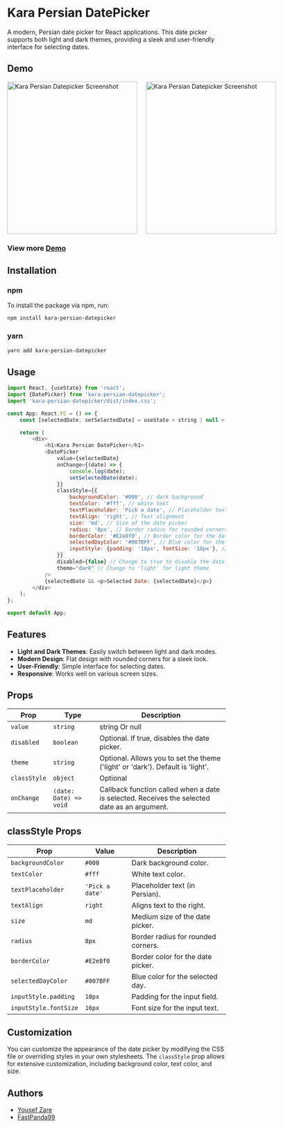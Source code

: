 # Kara Persian DatePicker

A modern, Persian date picker for React applications. This date picker supports both light and dark themes, providing a
sleek and user-friendly interface for selecting dates.

## Demo

<div style="flex: 1">
<div style="display:flex;flex-basis:30%;gap:20px">
<img src="https://fastpanda99.github.io/kara_persian_datepicker/images/light_preview.png" alt="Kara Persian Datepicker Screenshot" width="300" height="350">
<img src="https://fastpanda99.github.io/kara_persian_datepicker/images/dark_preview.png" alt="Kara Persian Datepicker Screenshot" width="300" height="350">
</div>
</div>

### View more [Demo](https://fastpanda99.github.io/kara_persian_datepicker/)

##

## Installation

### npm

To install the package via npm, run:

```bash
npm install kara-persian-datepicker
```

### yarn

```bash
yarn add kara-persian-datepicker
```

## Usage

```javascript
import React, {useState} from 'react';
import {DatePicker} from 'kara-persian-datepicker';
import 'kara-persian-datepicker/dist/index.css';

const App: React.FC = () => {
    const [selectedDate, setSelectedDate] = useState < string | null > (null);

    return (
        <div>
            <h1>Kara Persian DatePicker</h1>
            <DatePicker
                value={selectedDate}
                onChange={(date) => {
                    console.log(date);
                    setSelectedDate(date);
                }}
                classStyle={{
                    backgroundColor: '#000', // dark background
                    textColor: '#fff', // white text
                    textPlaceholder: 'Pick a date', // Placeholder text in Persian
                    textAlign: 'right', // Text alignment
                    size: 'md', // Size of the date picker
                    radius: '8px', // Border radius for rounded corners
                    borderColor: '#E2e8f0', // Border color for the date picker
                    selectedDayColor: '#007BFF', // Blue color for the selected day
                    inputStyle: {padding: '10px', fontSize: '16px'}, // Custom input styles
                }}
                disabled={false} // Change to true to disable the date picker
                theme="dark" // Change to 'light' for light theme
            />
            {selectedDate && <p>Selected Date: {selectedDate}</p>}
        </div>
    );
};

export default App;


```

## Features

- **Light and Dark Themes**: Easily switch between light and dark modes.
- **Modern Design**: Flat design with rounded corners for a sleek look.
- **User-Friendly**: Simple interface for selecting dates.
- **Responsive**: Works well on various screen sizes.

## Props

| Prop         | Type                   | Description                                                                                  |
|--------------|------------------------|----------------------------------------------------------------------------------------------|
| `value`      | `string`               | string Or null                                                                               |
| `disabled`   | `boolean`              | Optional. If true, disables the date picker.                                                 |
| `theme`      | `string`               | Optional. Allows you to set the theme ('light' or 'dark'). Default is 'light'.               |
| `classStyle` | `object`               | Optional                                                                                     |
| `onChange`   | `(date: Date) => void` | Callback function called when a date is selected. Receives the selected date as an argument. |

## classStyle Props

| Prop                  | Value           | Description                        |
|-----------------------|-----------------|------------------------------------|
| `backgroundColor`     | `#000`          | Dark background color.             |
| `textColor`           | `#fff`          | White text color.                  |
| `textPlaceholder`     | `'Pick a date'` | Placeholder text (in Persian).     |
| `textAlign`           | `right`         | Aligns text to the right.          |
| `size`                | `md`            | Medium size of the date picker.    |
| `radius`              | `8px`           | Border radius for rounded corners. |
| `borderColor`         | `#E2e8f0`       | Border color for the date picker.  |
| `selectedDayColor`    | `#007BFF`       | Blue color for the selected day.   |
| `inputStyle.padding`  | `10px`          | Padding for the input field.       |
| `inputStyle.fontSize` | `16px`          | Font size for the input text.      |

## Customization

You can customize the appearance of the date picker by modifying the CSS file or overriding styles in your own
stylesheets. The `classStyle` prop allows for extensive customization, including background color, text color, and size.

## Authors

- [Yousef Zare](https://github.com/YousefZare2000)
- [FastPanda99](https://github.com/fastpanda99)
